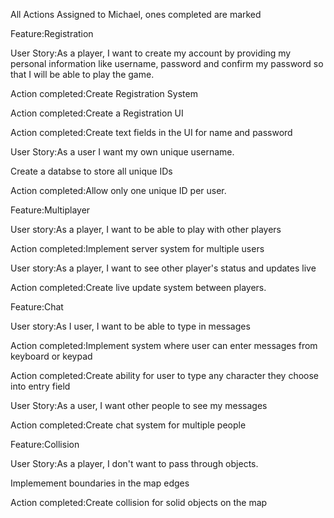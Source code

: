 All Actions Assigned to Michael, ones completed are marked

Feature:Registration 

User Story:As a player, I want to create my account by providing my personal information like username, 
password and confirm my password so that
I will be able to play the game.

Action completed:Create Registration System

Action completed:Create a Registration UI

Action completed:Create text fields in the UI for name and password

User Story:As a user I want my own unique username.

Create a databse to store all unique IDs

Action completed:Allow only one unique ID per user.


Feature:Multiplayer

User story:As a player, I want to be able to play with other players

Action completed:Implement server system for multiple users

User story:As a player, I want to see other player's status and updates live

Action completed:Create live update system between players.


Feature:Chat

User story:As I user, I want to be able to type in messages 

Action completed:Implement system where user can enter messages from keyboard or keypad

Action completed:Create ability for user to type any character they choose into entry field

User Story:As a user, I want other people to see my messages

Action completed:Create chat system for multiple people




Feature:Collision

User Story:As a player, I don't want to pass through objects.

Implemement boundaries in the map edges

Action completed:Create collision for solid objects on the map



